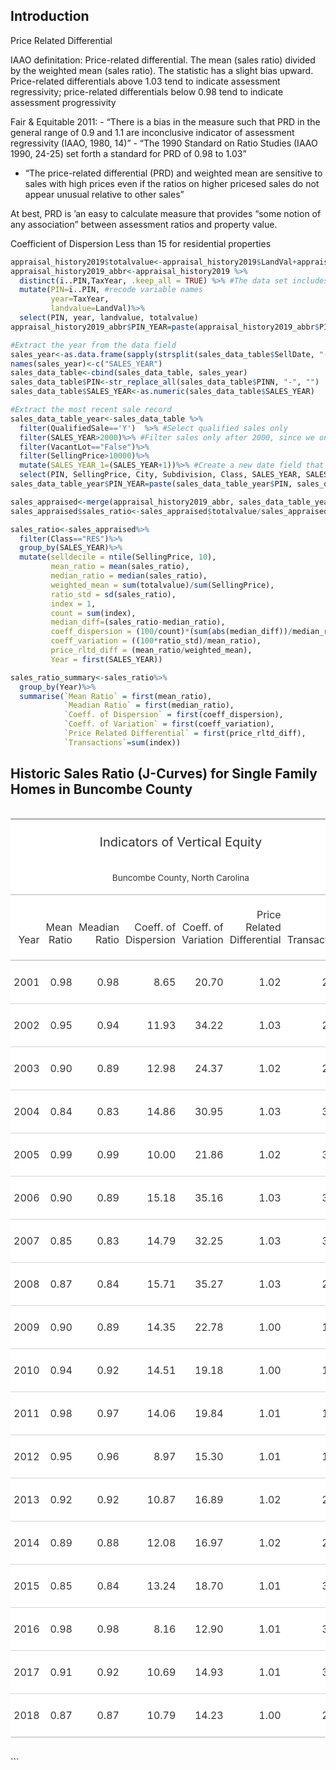
## Introduction

Price Related Differential

IAAO definitation: Price-related differential. The mean (sales ratio)
divided by the weighted mean (sales ratio). The statistic has a slight
bias upward. Price-related differentials above 1.03 tend to indicate
assessment regressivity; price-related differentials below 0.98 tend to
indicate assessment progressivity

Fair & Equitable 2011: - “There is a bias in the measure such that PRD
in the general range of 0.9 and 1.1 are inconclusive indicator of
assessment regressivity (IAAO, 1980, 14)” - “The 1990 Standard on Ratio
Studies (IAAO 1990, 24-25) set forth a standard for PRD of 0.98 to 1.03”
- “The price-related differential (PRD) and weighted mean are sensitive
to sales with high prices even if the ratios on higher pricesed sales do
not appear unusual relative to other sales”

At best, PRD is ’an easy to calculate measure that provides “some notion
of any association” between assessment ratios and property value.

Coefficient of Dispersion Less than 15 for residential properties

``` r
appraisal_history2019$totalvalue<-appraisal_history2019$LandVal+appraisal_history2019$BldgVal+appraisal_history2019$ImprVal ##Calculate total taxable value
appraisal_history2019_abbr<-appraisal_history2019 %>%
  distinct(ï..PIN,TaxYear, .keep_all = TRUE) %>% #The data set includes duplicated records. Remove duplicates.
  mutate(PIN=ï..PIN, #recode variable names
         year=TaxYear,
         landvalue=LandVal)%>%
  select(PIN, year, landvalue, totalvalue)
appraisal_history2019_abbr$PIN_YEAR=paste(appraisal_history2019_abbr$PIN, appraisal_history2019_abbr$year, sep="_")

#Extract the year from the data field
sales_year<-as.data.frame(sapply(strsplit(sales_data_table$SellDate, "-"), `[`,1))
names(sales_year)<-c("SALES_YEAR")
sales_data_table<-cbind(sales_data_table, sales_year)
sales_data_table$PIN<-str_replace_all(sales_data_table$PINN, "-", "")
sales_data_table$SALES_YEAR<-as.numeric(sales_data_table$SALES_YEAR)

#Extract the most recent sale record
sales_data_table_year<-sales_data_table %>% 
  filter(QualifiedSale=='Y')  %>% #Select qualified sales only
  filter(SALES_YEAR>2000)%>% #Filter sales only after 2000, since we only have appraisal values back to 2001
  filter(VacantLot=="False")%>%
  filter(SellingPrice>10000)%>%
  mutate(SALES_YEAR_1=(SALES_YEAR+1))%>% #Create a new date field that allows the sales to align with the following tax year
  select(PIN, SellingPrice, City, Subdivision, Class, SALES_YEAR, SALES_YEAR_1)
sales_data_table_year$PIN_YEAR=paste(sales_data_table_year$PIN, sales_data_table_year$SALES_YEAR_1, sep="_")

sales_appraised<-merge(appraisal_history2019_abbr, sales_data_table_year, by="PIN_YEAR")
sales_appraised$sales_ratio<-sales_appraised$totalvalue/sales_appraised$SellingPrice

sales_ratio<-sales_appraised%>%
  filter(Class=="RES")%>%
  group_by(SALES_YEAR)%>%
  mutate(selldecile = ntile(SellingPrice, 10),
         mean_ratio = mean(sales_ratio),
         median_ratio = median(sales_ratio),
         weighted_mean = sum(totalvalue)/sum(SellingPrice),
         ratio_std = sd(sales_ratio),
         index = 1,
         count = sum(index),
         median_diff=(sales_ratio-median_ratio),
         coeff_dispersion = (100/count)*(sum(abs(median_diff))/median_ratio),
         coeff_variation = ((100*ratio_std)/mean_ratio),
         price_rltd_diff = (mean_ratio/weighted_mean),
         Year = first(SALES_YEAR))

sales_ratio_summary<-sales_ratio%>%
  group_by(Year)%>%
  summarise(`Mean Ratio` = first(mean_ratio),
            `Meadian Ratio` = first(median_ratio),
            `Coeff. of Dispersion` = first(coeff_dispersion),
            `Coeff. of Variation` = first(coeff_variation),
            `Price Related Differential` = first(price_rltd_diff),
            `Transactions`=sum(index))
```

## Historic Sales Ratio (J-Curves) for Single Family Homes in Buncombe County

<!--html_preserve-->

<div id="zdzreqgwwx" style="overflow-x:auto;overflow-y:auto;width:auto;height:auto;">

<style>html {
  font-family: -apple-system, BlinkMacSystemFont, 'Segoe UI', Roboto, Oxygen, Ubuntu, Cantarell, 'Helvetica Neue', 'Fira Sans', 'Droid Sans', Arial, sans-serif;
}

#zdzreqgwwx .gt_table {
  display: table;
  border-collapse: collapse;
  margin-left: auto;
  margin-right: auto;
  color: #333333;
  font-size: 16px;
  font-weight: normal;
  font-style: normal;
  background-color: #FFFFFF;
  width: auto;
  border-top-style: solid;
  border-top-width: 2px;
  border-top-color: #A8A8A8;
  border-right-style: none;
  border-right-width: 2px;
  border-right-color: #D3D3D3;
  border-bottom-style: solid;
  border-bottom-width: 2px;
  border-bottom-color: #A8A8A8;
  border-left-style: none;
  border-left-width: 2px;
  border-left-color: #D3D3D3;
}

#zdzreqgwwx .gt_heading {
  background-color: #FFFFFF;
  text-align: center;
  border-bottom-color: #FFFFFF;
  border-left-style: none;
  border-left-width: 1px;
  border-left-color: #D3D3D3;
  border-right-style: none;
  border-right-width: 1px;
  border-right-color: #D3D3D3;
}

#zdzreqgwwx .gt_title {
  color: #333333;
  font-size: 125%;
  font-weight: initial;
  padding-top: 4px;
  padding-bottom: 4px;
  border-bottom-color: #FFFFFF;
  border-bottom-width: 0;
}

#zdzreqgwwx .gt_subtitle {
  color: #333333;
  font-size: 85%;
  font-weight: initial;
  padding-top: 0;
  padding-bottom: 4px;
  border-top-color: #FFFFFF;
  border-top-width: 0;
}

#zdzreqgwwx .gt_bottom_border {
  border-bottom-style: solid;
  border-bottom-width: 2px;
  border-bottom-color: #D3D3D3;
}

#zdzreqgwwx .gt_col_headings {
  border-top-style: solid;
  border-top-width: 2px;
  border-top-color: #D3D3D3;
  border-bottom-style: solid;
  border-bottom-width: 2px;
  border-bottom-color: #D3D3D3;
  border-left-style: none;
  border-left-width: 1px;
  border-left-color: #D3D3D3;
  border-right-style: none;
  border-right-width: 1px;
  border-right-color: #D3D3D3;
}

#zdzreqgwwx .gt_col_heading {
  color: #333333;
  background-color: #FFFFFF;
  font-size: 100%;
  font-weight: normal;
  text-transform: inherit;
  border-left-style: none;
  border-left-width: 1px;
  border-left-color: #D3D3D3;
  border-right-style: none;
  border-right-width: 1px;
  border-right-color: #D3D3D3;
  vertical-align: bottom;
  padding-top: 5px;
  padding-bottom: 6px;
  padding-left: 5px;
  padding-right: 5px;
  overflow-x: hidden;
}

#zdzreqgwwx .gt_column_spanner_outer {
  color: #333333;
  background-color: #FFFFFF;
  font-size: 100%;
  font-weight: normal;
  text-transform: inherit;
  padding-top: 0;
  padding-bottom: 0;
  padding-left: 4px;
  padding-right: 4px;
}

#zdzreqgwwx .gt_column_spanner_outer:first-child {
  padding-left: 0;
}

#zdzreqgwwx .gt_column_spanner_outer:last-child {
  padding-right: 0;
}

#zdzreqgwwx .gt_column_spanner {
  border-bottom-style: solid;
  border-bottom-width: 2px;
  border-bottom-color: #D3D3D3;
  vertical-align: bottom;
  padding-top: 5px;
  padding-bottom: 6px;
  overflow-x: hidden;
  display: inline-block;
  width: 100%;
}

#zdzreqgwwx .gt_group_heading {
  padding: 8px;
  color: #333333;
  background-color: #FFFFFF;
  font-size: 100%;
  font-weight: initial;
  text-transform: inherit;
  border-top-style: solid;
  border-top-width: 2px;
  border-top-color: #D3D3D3;
  border-bottom-style: solid;
  border-bottom-width: 2px;
  border-bottom-color: #D3D3D3;
  border-left-style: none;
  border-left-width: 1px;
  border-left-color: #D3D3D3;
  border-right-style: none;
  border-right-width: 1px;
  border-right-color: #D3D3D3;
  vertical-align: middle;
}

#zdzreqgwwx .gt_empty_group_heading {
  padding: 0.5px;
  color: #333333;
  background-color: #FFFFFF;
  font-size: 100%;
  font-weight: initial;
  border-top-style: solid;
  border-top-width: 2px;
  border-top-color: #D3D3D3;
  border-bottom-style: solid;
  border-bottom-width: 2px;
  border-bottom-color: #D3D3D3;
  vertical-align: middle;
}

#zdzreqgwwx .gt_from_md > :first-child {
  margin-top: 0;
}

#zdzreqgwwx .gt_from_md > :last-child {
  margin-bottom: 0;
}

#zdzreqgwwx .gt_row {
  padding-top: 8px;
  padding-bottom: 8px;
  padding-left: 5px;
  padding-right: 5px;
  margin: 10px;
  border-top-style: solid;
  border-top-width: 1px;
  border-top-color: #D3D3D3;
  border-left-style: none;
  border-left-width: 1px;
  border-left-color: #D3D3D3;
  border-right-style: none;
  border-right-width: 1px;
  border-right-color: #D3D3D3;
  vertical-align: middle;
  overflow-x: hidden;
}

#zdzreqgwwx .gt_stub {
  color: #333333;
  background-color: #FFFFFF;
  font-size: 100%;
  font-weight: initial;
  text-transform: inherit;
  border-right-style: solid;
  border-right-width: 2px;
  border-right-color: #D3D3D3;
  padding-left: 12px;
}

#zdzreqgwwx .gt_summary_row {
  color: #333333;
  background-color: #FFFFFF;
  text-transform: inherit;
  padding-top: 8px;
  padding-bottom: 8px;
  padding-left: 5px;
  padding-right: 5px;
}

#zdzreqgwwx .gt_first_summary_row {
  padding-top: 8px;
  padding-bottom: 8px;
  padding-left: 5px;
  padding-right: 5px;
  border-top-style: solid;
  border-top-width: 2px;
  border-top-color: #D3D3D3;
}

#zdzreqgwwx .gt_grand_summary_row {
  color: #333333;
  background-color: #FFFFFF;
  text-transform: inherit;
  padding-top: 8px;
  padding-bottom: 8px;
  padding-left: 5px;
  padding-right: 5px;
}

#zdzreqgwwx .gt_first_grand_summary_row {
  padding-top: 8px;
  padding-bottom: 8px;
  padding-left: 5px;
  padding-right: 5px;
  border-top-style: double;
  border-top-width: 6px;
  border-top-color: #D3D3D3;
}

#zdzreqgwwx .gt_striped {
  background-color: rgba(128, 128, 128, 0.05);
}

#zdzreqgwwx .gt_table_body {
  border-top-style: solid;
  border-top-width: 2px;
  border-top-color: #D3D3D3;
  border-bottom-style: solid;
  border-bottom-width: 2px;
  border-bottom-color: #D3D3D3;
}

#zdzreqgwwx .gt_footnotes {
  color: #333333;
  background-color: #FFFFFF;
  border-bottom-style: none;
  border-bottom-width: 2px;
  border-bottom-color: #D3D3D3;
  border-left-style: none;
  border-left-width: 2px;
  border-left-color: #D3D3D3;
  border-right-style: none;
  border-right-width: 2px;
  border-right-color: #D3D3D3;
}

#zdzreqgwwx .gt_footnote {
  margin: 0px;
  font-size: 90%;
  padding: 4px;
}

#zdzreqgwwx .gt_sourcenotes {
  color: #333333;
  background-color: #FFFFFF;
  border-bottom-style: none;
  border-bottom-width: 2px;
  border-bottom-color: #D3D3D3;
  border-left-style: none;
  border-left-width: 2px;
  border-left-color: #D3D3D3;
  border-right-style: none;
  border-right-width: 2px;
  border-right-color: #D3D3D3;
}

#zdzreqgwwx .gt_sourcenote {
  font-size: 90%;
  padding: 4px;
}

#zdzreqgwwx .gt_left {
  text-align: left;
}

#zdzreqgwwx .gt_center {
  text-align: center;
}

#zdzreqgwwx .gt_right {
  text-align: right;
  font-variant-numeric: tabular-nums;
}

#zdzreqgwwx .gt_font_normal {
  font-weight: normal;
}

#zdzreqgwwx .gt_font_bold {
  font-weight: bold;
}

#zdzreqgwwx .gt_font_italic {
  font-style: italic;
}

#zdzreqgwwx .gt_super {
  font-size: 65%;
}

#zdzreqgwwx .gt_footnote_marks {
  font-style: italic;
  font-weight: normal;
  font-size: 65%;
}
</style>

<table class="gt_table">

<thead class="gt_header">

<tr>

<th colspan="7" class="gt_heading gt_title gt_font_normal" style>

Indicators of Vertical Equity

</th>

</tr>

<tr>

<th colspan="7" class="gt_heading gt_subtitle gt_font_normal gt_bottom_border" style>

Buncombe County, North Carolina

</th>

</tr>

</thead>

<thead class="gt_col_headings">

<tr>

<th class="gt_col_heading gt_columns_bottom_border gt_right" rowspan="1" colspan="1">

Year

</th>

<th class="gt_col_heading gt_columns_bottom_border gt_right" rowspan="1" colspan="1">

Mean Ratio

</th>

<th class="gt_col_heading gt_columns_bottom_border gt_right" rowspan="1" colspan="1">

Meadian Ratio

</th>

<th class="gt_col_heading gt_columns_bottom_border gt_right" rowspan="1" colspan="1">

Coeff. of Dispersion

</th>

<th class="gt_col_heading gt_columns_bottom_border gt_right" rowspan="1" colspan="1">

Coeff. of Variation

</th>

<th class="gt_col_heading gt_columns_bottom_border gt_right" rowspan="1" colspan="1">

Price Related Differential

</th>

<th class="gt_col_heading gt_columns_bottom_border gt_right" rowspan="1" colspan="1">

Transactions

</th>

</tr>

</thead>

<tbody class="gt_table_body">

<tr>

<td class="gt_row gt_right">

2001

</td>

<td class="gt_row gt_right">

0.98

</td>

<td class="gt_row gt_right">

0.98

</td>

<td class="gt_row gt_right">

8.65

</td>

<td class="gt_row gt_right">

20.70

</td>

<td class="gt_row gt_right">

1.02

</td>

<td class="gt_row gt_right">

2364

</td>

</tr>

<tr>

<td class="gt_row gt_right">

2002

</td>

<td class="gt_row gt_right">

0.95

</td>

<td class="gt_row gt_right">

0.94

</td>

<td class="gt_row gt_right">

11.93

</td>

<td class="gt_row gt_right">

34.22

</td>

<td class="gt_row gt_right">

1.03

</td>

<td class="gt_row gt_right">

2697

</td>

</tr>

<tr>

<td class="gt_row gt_right">

2003

</td>

<td class="gt_row gt_right">

0.90

</td>

<td class="gt_row gt_right">

0.89

</td>

<td class="gt_row gt_right">

12.98

</td>

<td class="gt_row gt_right">

24.37

</td>

<td class="gt_row gt_right">

1.02

</td>

<td class="gt_row gt_right">

2981

</td>

</tr>

<tr>

<td class="gt_row gt_right">

2004

</td>

<td class="gt_row gt_right">

0.84

</td>

<td class="gt_row gt_right">

0.83

</td>

<td class="gt_row gt_right">

14.86

</td>

<td class="gt_row gt_right">

30.95

</td>

<td class="gt_row gt_right">

1.03

</td>

<td class="gt_row gt_right">

3513

</td>

</tr>

<tr>

<td class="gt_row gt_right">

2005

</td>

<td class="gt_row gt_right">

0.99

</td>

<td class="gt_row gt_right">

0.99

</td>

<td class="gt_row gt_right">

10.00

</td>

<td class="gt_row gt_right">

21.86

</td>

<td class="gt_row gt_right">

1.02

</td>

<td class="gt_row gt_right">

3782

</td>

</tr>

<tr>

<td class="gt_row gt_right">

2006

</td>

<td class="gt_row gt_right">

0.90

</td>

<td class="gt_row gt_right">

0.89

</td>

<td class="gt_row gt_right">

15.18

</td>

<td class="gt_row gt_right">

35.16

</td>

<td class="gt_row gt_right">

1.03

</td>

<td class="gt_row gt_right">

3952

</td>

</tr>

<tr>

<td class="gt_row gt_right">

2007

</td>

<td class="gt_row gt_right">

0.85

</td>

<td class="gt_row gt_right">

0.83

</td>

<td class="gt_row gt_right">

14.79

</td>

<td class="gt_row gt_right">

32.25

</td>

<td class="gt_row gt_right">

1.03

</td>

<td class="gt_row gt_right">

3001

</td>

</tr>

<tr>

<td class="gt_row gt_right">

2008

</td>

<td class="gt_row gt_right">

0.87

</td>

<td class="gt_row gt_right">

0.84

</td>

<td class="gt_row gt_right">

15.71

</td>

<td class="gt_row gt_right">

35.27

</td>

<td class="gt_row gt_right">

1.03

</td>

<td class="gt_row gt_right">

2059

</td>

</tr>

<tr>

<td class="gt_row gt_right">

2009

</td>

<td class="gt_row gt_right">

0.90

</td>

<td class="gt_row gt_right">

0.89

</td>

<td class="gt_row gt_right">

14.35

</td>

<td class="gt_row gt_right">

22.78

</td>

<td class="gt_row gt_right">

1.00

</td>

<td class="gt_row gt_right">

1524

</td>

</tr>

<tr>

<td class="gt_row gt_right">

2010

</td>

<td class="gt_row gt_right">

0.94

</td>

<td class="gt_row gt_right">

0.92

</td>

<td class="gt_row gt_right">

14.51

</td>

<td class="gt_row gt_right">

19.18

</td>

<td class="gt_row gt_right">

1.00

</td>

<td class="gt_row gt_right">

1426

</td>

</tr>

<tr>

<td class="gt_row gt_right">

2011

</td>

<td class="gt_row gt_right">

0.98

</td>

<td class="gt_row gt_right">

0.97

</td>

<td class="gt_row gt_right">

14.06

</td>

<td class="gt_row gt_right">

19.84

</td>

<td class="gt_row gt_right">

1.01

</td>

<td class="gt_row gt_right">

1472

</td>

</tr>

<tr>

<td class="gt_row gt_right">

2012

</td>

<td class="gt_row gt_right">

0.95

</td>

<td class="gt_row gt_right">

0.96

</td>

<td class="gt_row gt_right">

8.97

</td>

<td class="gt_row gt_right">

15.30

</td>

<td class="gt_row gt_right">

1.01

</td>

<td class="gt_row gt_right">

1820

</td>

</tr>

<tr>

<td class="gt_row gt_right">

2013

</td>

<td class="gt_row gt_right">

0.92

</td>

<td class="gt_row gt_right">

0.92

</td>

<td class="gt_row gt_right">

10.87

</td>

<td class="gt_row gt_right">

16.89

</td>

<td class="gt_row gt_right">

1.02

</td>

<td class="gt_row gt_right">

2401

</td>

</tr>

<tr>

<td class="gt_row gt_right">

2014

</td>

<td class="gt_row gt_right">

0.89

</td>

<td class="gt_row gt_right">

0.88

</td>

<td class="gt_row gt_right">

12.08

</td>

<td class="gt_row gt_right">

16.97

</td>

<td class="gt_row gt_right">

1.02

</td>

<td class="gt_row gt_right">

2595

</td>

</tr>

<tr>

<td class="gt_row gt_right">

2015

</td>

<td class="gt_row gt_right">

0.85

</td>

<td class="gt_row gt_right">

0.84

</td>

<td class="gt_row gt_right">

13.24

</td>

<td class="gt_row gt_right">

18.70

</td>

<td class="gt_row gt_right">

1.01

</td>

<td class="gt_row gt_right">

3239

</td>

</tr>

<tr>

<td class="gt_row gt_right">

2016

</td>

<td class="gt_row gt_right">

0.98

</td>

<td class="gt_row gt_right">

0.98

</td>

<td class="gt_row gt_right">

8.16

</td>

<td class="gt_row gt_right">

12.90

</td>

<td class="gt_row gt_right">

1.01

</td>

<td class="gt_row gt_right">

3578

</td>

</tr>

<tr>

<td class="gt_row gt_right">

2017

</td>

<td class="gt_row gt_right">

0.91

</td>

<td class="gt_row gt_right">

0.92

</td>

<td class="gt_row gt_right">

10.69

</td>

<td class="gt_row gt_right">

14.93

</td>

<td class="gt_row gt_right">

1.01

</td>

<td class="gt_row gt_right">

3391

</td>

</tr>

<tr>

<td class="gt_row gt_right">

2018

</td>

<td class="gt_row gt_right">

0.87

</td>

<td class="gt_row gt_right">

0.87

</td>

<td class="gt_row gt_right">

10.79

</td>

<td class="gt_row gt_right">

14.23

</td>

<td class="gt_row gt_right">

1.00

</td>

<td class="gt_row gt_right">

2962

</td>

</tr>

</tbody>

</table>

</div>

<!--/html_preserve-->

\`\`\`

